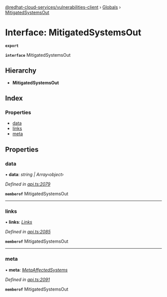 [@redhat-cloud-services/vulnerabilities-client](../README.md) › [Globals](../globals.md) › [MitigatedSystemsOut](mitigatedsystemsout.md)

# Interface: MitigatedSystemsOut

**`export`** 

**`interface`** MitigatedSystemsOut

## Hierarchy

* **MitigatedSystemsOut**

## Index

### Properties

* [data](mitigatedsystemsout.md#data)
* [links](mitigatedsystemsout.md#links)
* [meta](mitigatedsystemsout.md#meta)

## Properties

###  data

• **data**: *string | Array‹object›*

*Defined in [api.ts:2079](https://github.com/RedHatInsights/javascript-clients/blob/master/packages/vulnerabilities/api.ts#L2079)*

**`memberof`** MitigatedSystemsOut

___

###  links

• **links**: *[Links](links.md)*

*Defined in [api.ts:2085](https://github.com/RedHatInsights/javascript-clients/blob/master/packages/vulnerabilities/api.ts#L2085)*

**`memberof`** MitigatedSystemsOut

___

###  meta

• **meta**: *[MetaAffectedSystems](metaaffectedsystems.md)*

*Defined in [api.ts:2091](https://github.com/RedHatInsights/javascript-clients/blob/master/packages/vulnerabilities/api.ts#L2091)*

**`memberof`** MitigatedSystemsOut
